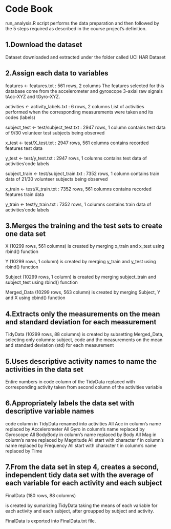 # Code Book


run_analysis.R   script performs the data preparation and then followed by the 5 steps required as described in the course project’s definition.

## 1.Download the dataset
Dataset downloaded and extracted under the folder called UCI HAR Dataset

## 2.Assign each data to variables
features <- features.txt : 561 rows, 2 columns 
The features selected for this database come from the accelerometer and gyroscope 3-axial raw signals tAcc-XYZ and tGyro-XYZ.


activities <- activity_labels.txt : 6 rows, 2 columns 
List of activities performed when the corresponding measurements were taken and its codes (labels)


subject_test <- test/subject_test.txt : 2947 rows, 1 column 
contains test data of 9/30 volunteer test subjects being observed


x_test <- test/X_test.txt : 2947 rows, 561 columns 
contains recorded features test data


y_test <- test/y_test.txt : 2947 rows, 1 columns 
contains test data of activities’code labels


subject_train <- test/subject_train.txt : 7352 rows, 1 column 
contains train data of 21/30 volunteer subjects being observed


x_train <- test/X_train.txt : 7352 rows, 561 columns 
contains recorded features train data


y_train <- test/y_train.txt : 7352 rows, 1 columns 
contains train data of activities’code labels

## 3.Merges the training and the test sets to create one data set
X (10299 rows, 561 columns) is created by merging x_train and x_test using rbind() function


Y (10299 rows, 1 column) is created by merging y_train and y_test using rbind() function


Subject (10299 rows, 1 column) is created by merging subject_train and subject_test using rbind() function


Merged_Data (10299 rows, 563 column) is created by merging Subject, Y and X using cbind() function


## 4.Extracts only the measurements on the mean and standard deviation for each measurement
TidyData (10299 rows, 88 columns) is created by subsetting Merged_Data, selecting only columns: subject, code and the measurements on the mean and standard deviation (std) for each measurement

## 5.Uses descriptive activity names to name the activities in the data set
Entire numbers in code column of the TidyData replaced with corresponding activity taken from second column of the  activities variable

## 6.Appropriately labels the data set with descriptive variable names
code column in TidyData renamed into activities
All Acc in column’s name replaced by Accelerometer
All Gyro in column’s name replaced by Gyroscope
All BodyBody in column’s name replaced by Body
All Mag in column’s name replaced by Magnitude
All start with character f in column’s name replaced by Frequency
All start with character t in column’s name replaced by Time

## 7.From the data set in step 4, creates a second, independent tidy data set with the average of each variable for each activity and each subject
FinalData (180 rows, 88 columns) 

is created by sumarizing TidyData taking the means of each variable for each activity and each subject, after groupped by subject and activity.

FinalData is exported into FinalData.txt file.
